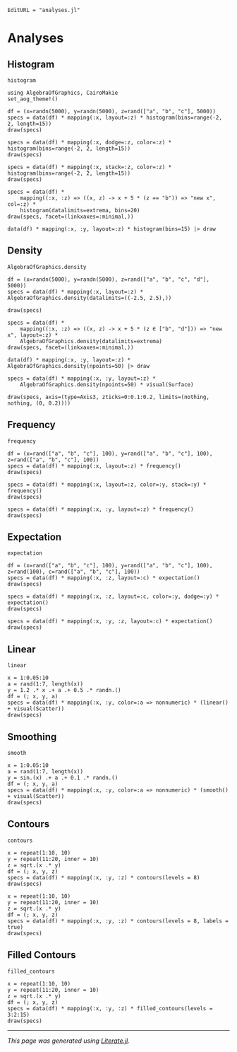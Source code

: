 ```@meta
EditURL = "analyses.jl"
```

# Analyses

## Histogram

```@docs
histogram
```

````@example analyses
using AlgebraOfGraphics, CairoMakie
set_aog_theme!()

df = (x=randn(5000), y=randn(5000), z=rand(["a", "b", "c"], 5000))
specs = data(df) * mapping(:x, layout=:z) * histogram(bins=range(-2, 2, length=15))
draw(specs)
````

````@example analyses
specs = data(df) * mapping(:x, dodge=:z, color=:z) * histogram(bins=range(-2, 2, length=15))
draw(specs)
````

````@example analyses
specs = data(df) * mapping(:x, stack=:z, color=:z) * histogram(bins=range(-2, 2, length=15))
draw(specs)
````

````@example analyses
specs = data(df) *
    mapping((:x, :z) => ((x, z) -> x + 5 * (z == "b")) => "new x", col=:z) *
    histogram(datalimits=extrema, bins=20)
draw(specs, facet=(linkxaxes=:minimal,))
````

````@example analyses
data(df) * mapping(:x, :y, layout=:z) * histogram(bins=15) |> draw
````

## Density

```@docs
AlgebraOfGraphics.density
```

````@example analyses
df = (x=randn(5000), y=randn(5000), z=rand(["a", "b", "c", "d"], 5000))
specs = data(df) * mapping(:x, layout=:z) * AlgebraOfGraphics.density(datalimits=((-2.5, 2.5),))

draw(specs)
````

````@example analyses
specs = data(df) *
    mapping((:x, :z) => ((x, z) -> x + 5 * (z ∈ ["b", "d"])) => "new x", layout=:z) *
    AlgebraOfGraphics.density(datalimits=extrema)
draw(specs, facet=(linkxaxes=:minimal,))
````

````@example analyses
data(df) * mapping(:x, :y, layout=:z) * AlgebraOfGraphics.density(npoints=50) |> draw
````

````@example analyses
specs = data(df) * mapping(:x, :y, layout=:z) *
    AlgebraOfGraphics.density(npoints=50) * visual(Surface)

draw(specs, axis=(type=Axis3, zticks=0:0.1:0.2, limits=(nothing, nothing, (0, 0.2))))
````

## Frequency

```@docs
frequency
```

````@example analyses
df = (x=rand(["a", "b", "c"], 100), y=rand(["a", "b", "c"], 100), z=rand(["a", "b", "c"], 100))
specs = data(df) * mapping(:x, layout=:z) * frequency()
draw(specs)
````

````@example analyses
specs = data(df) * mapping(:x, layout=:z, color=:y, stack=:y) * frequency()
draw(specs)
````

````@example analyses
specs = data(df) * mapping(:x, :y, layout=:z) * frequency()
draw(specs)
````

## Expectation

```@docs
expectation
```

````@example analyses
df = (x=rand(["a", "b", "c"], 100), y=rand(["a", "b", "c"], 100), z=rand(100), c=rand(["a", "b", "c"], 100))
specs = data(df) * mapping(:x, :z, layout=:c) * expectation()
draw(specs)
````

````@example analyses
specs = data(df) * mapping(:x, :z, layout=:c, color=:y, dodge=:y) * expectation()
draw(specs)
````

````@example analyses
specs = data(df) * mapping(:x, :y, :z, layout=:c) * expectation()
draw(specs)
````

## Linear

```@docs
linear
```

````@example analyses
x = 1:0.05:10
a = rand(1:7, length(x))
y = 1.2 .* x .+ a .+ 0.5 .* randn.()
df = (; x, y, a)
specs = data(df) * mapping(:x, :y, color=:a => nonnumeric) * (linear() + visual(Scatter))
draw(specs)
````

## Smoothing

```@docs
smooth
```

````@example analyses
x = 1:0.05:10
a = rand(1:7, length(x))
y = sin.(x) .+ a .+ 0.1 .* randn.()
df = (; x, y, a)
specs = data(df) * mapping(:x, :y, color=:a => nonnumeric) * (smooth() + visual(Scatter))
draw(specs)
````

## Contours

```@docs
contours
```

````@example analyses
x = repeat(1:10, 10)
y = repeat(11:20, inner = 10)
z = sqrt.(x .* y)
df = (; x, y, z)
specs = data(df) * mapping(:x, :y, :z) * contours(levels = 8)
draw(specs)
````

````@example analyses
x = repeat(1:10, 10)
y = repeat(11:20, inner = 10)
z = sqrt.(x .* y)
df = (; x, y, z)
specs = data(df) * mapping(:x, :y, :z) * contours(levels = 8, labels = true)
draw(specs)
````

## Filled Contours

```@docs
filled_contours
```

````@example analyses
x = repeat(1:10, 10)
y = repeat(11:20, inner = 10)
z = sqrt.(x .* y)
df = (; x, y, z)
specs = data(df) * mapping(:x, :y, :z) * filled_contours(levels = 3:2:15)
draw(specs)
````

---

*This page was generated using [Literate.jl](https://github.com/fredrikekre/Literate.jl).*

